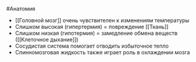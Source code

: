 #Анатомия 
- [[Головной мозг]] очень чувствителен к изменениям температуры
- Слишком высокая (гипертермия) = повреждение [[Ткань]]
- Слишком низкая (гипотермия) = замедление обмена веществ ([[Клеточное дыхание]])
- Сосудистая система помогает отводить избыточное тепло
- Спинномозговая жидкость также играет роль в охлаждении мозга